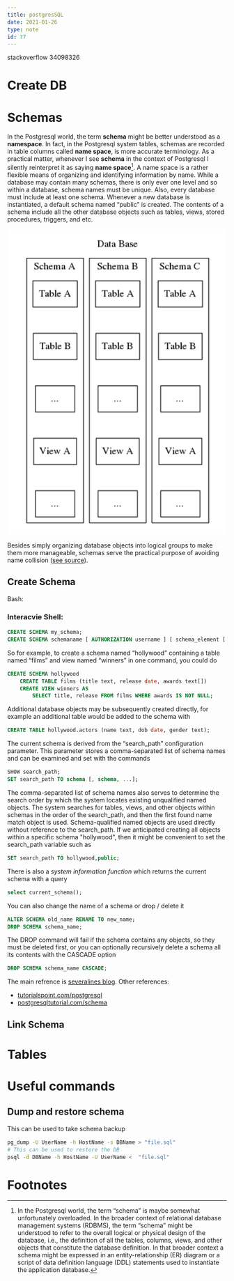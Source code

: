 ```yaml
---
title: postgresSQL
date: 2021-01-26
type: note
id: 77
---
```



stackoverflow 34098326

# Create DB

# Schemas
In the Postgresql world, the term **schema** might be better understood as a **namespace**. In fact, in the Postgresql system tables, schemas are recorded in table columns called **name space**, is more accurate terminology. As a practical matter, whenever I see **schema** in the context of Postgresql I silently reinterpret it as saying  **name space**[^1]. A name space is a rather flexible means of organizing and identifying information by name. While a database may contain many schemas, there is only ever one level and so within a database, schema names must be unique. Also, every database must include at least one schema. Whenever a new database is instantiated, a default schema named “public” is created. The contents of a schema include all the other database objects such as tables, views, stored procedures, triggers, and etc.

![Postgresql Schemas](./embed/postgresql_schemas.png)

Besides simply organizing database objects into logical groups to make them more manageable, schemas serve the practical purpose of avoiding name collision ([see source](https://severalnines.com/blog/postgresql-schema-management-basics)).

## Create Schema

Bash:

### Interacvie Shell:
```sql
CREATE SCHEMA my_schema;
CREATE SCHEMA schemaname [ AUTHORIZATION username ] [ schema_element [ ... ] ]
```

So for example, to create a schema named “hollywood” containing a table named “films” and view named “winners” in one command, you could do
```sql
CREATE SCHEMA hollywood
    CREATE TABLE films (title text, release date, awards text[])
    CREATE VIEW winners AS
        SELECT title, release FROM films WHERE awards IS NOT NULL;
```

Additional database objects may be subsequently created directly, for example an additional table would be added to the schema with
```sql
CREATE TABLE hollywood.actors (name text, dob date, gender text);
```

The current schema is derived from the “search_path” configuration parameter. This parameter stores a comma-separated list of schema names and can be examined and set with the commands
```sql
SHOW search_path;
SET search_path TO schema [, schema, ...];
```

The comma-separated list of schema names also serves to determine the search order by which the system locates existing unqualified named objects.
The system searches for tables, views, and other objects within schemas in the order of the search_path, and then the first found name match object is used. Schema-qualified named objects are used directly without reference to the search_path.
If we anticipated creating all objects within a specific schema "hollywood", then it might be convenient to set the search_path variable such as
```sql
SET search_path TO hollywood,public;
```

There is also a *system information function* which returns the current schema with a query
```sql
select current_schema();
```

You  can also change the name of a schema or drop / delete it
```sql
ALTER SCHEMA old_name RENAME TO new_name;
DROP SCHEMA schema_name;
```

The DROP command will fail if the schema contains any objects, so they must be deleted first, or you can optionally recursively delete a schema all its contents with the CASCADE option
```sql
DROP SCHEMA schema_name CASCADE;
```

The main refrence is [severalines blog](https://severalnines.com/blog/postgresql-schema-management-basics).  Other references:
- [tutorialspoint.com/postgresql](https://www.tutorialspoint.com/postgresql/postgresql_schema.htm)
- [postgresqltutorial.com/schema](https://www.postgresqltutorial.com/postgresql-schema/)

## Link Schema

# Tables


# Useful commands

## Dump and restore schema
This can be used to take schema backup
```sh
pg_dump -U UserName -h HostName -s DBName > "file.sql"
# This can be used to restore the DB
psql -d DBName -h HostName -U UserName <  "file.sql"
```


# Footnotes

[^1]: In the Postgresql world, the term “schema” is maybe somewhat unfortunately overloaded. In the broader context of relational database management systems (RDBMS), the term “schema” might be understood to refer to the overall logical or physical design of the database, i.e., the definition of all the tables, columns, views, and other objects that constitute the database definition. In that broader context a schema might be expressed in an entity-relationship (ER) diagram or a script of data definition language (DDL) statements used to instantiate the application database.


